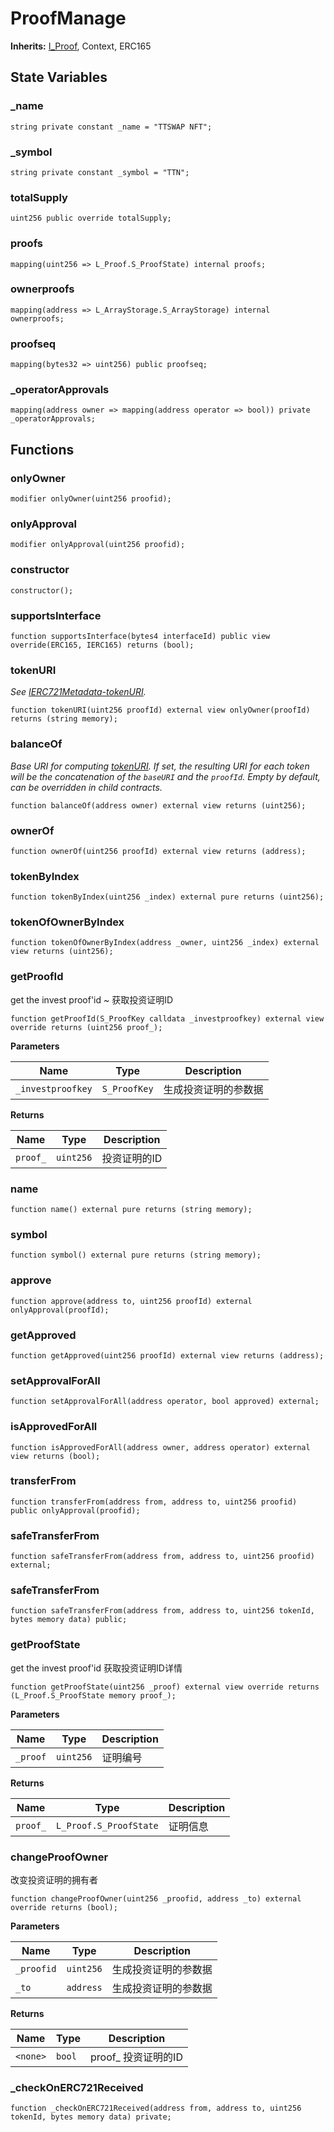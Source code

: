 # ProofManage
**Inherits:**
[I_Proof](/Contracts/interfaces/I_Proof.sol/interface.I_Proof.md), Context, ERC165


## State Variables
### _name

```solidity
string private constant _name = "TTSWAP NFT";
```


### _symbol

```solidity
string private constant _symbol = "TTN";
```


### totalSupply

```solidity
uint256 public override totalSupply;
```


### proofs

```solidity
mapping(uint256 => L_Proof.S_ProofState) internal proofs;
```


### ownerproofs

```solidity
mapping(address => L_ArrayStorage.S_ArrayStorage) internal ownerproofs;
```


### proofseq

```solidity
mapping(bytes32 => uint256) public proofseq;
```


### _operatorApprovals

```solidity
mapping(address owner => mapping(address operator => bool)) private _operatorApprovals;
```


## Functions
### onlyOwner


```solidity
modifier onlyOwner(uint256 proofid);
```

### onlyApproval


```solidity
modifier onlyApproval(uint256 proofid);
```

### constructor


```solidity
constructor();
```

### supportsInterface


```solidity
function supportsInterface(bytes4 interfaceId) public view override(ERC165, IERC165) returns (bool);
```

### tokenURI

*See [IERC721Metadata-tokenURI](/lib/forge-std/test/mocks/MockERC721.t.sol/contract.Token_ERC721.md#tokenuri).*


```solidity
function tokenURI(uint256 proofId) external view onlyOwner(proofId) returns (string memory);
```

### balanceOf

*Base URI for computing [tokenURI](/Contracts/ProofManage.sol/abstract.ProofManage.md#tokenuri). If set, the resulting URI for each
token will be the concatenation of the `baseURI` and the `proofId`. Empty
by default, can be overridden in child contracts.*


```solidity
function balanceOf(address owner) external view returns (uint256);
```

### ownerOf


```solidity
function ownerOf(uint256 proofId) external view returns (address);
```

### tokenByIndex


```solidity
function tokenByIndex(uint256 _index) external pure returns (uint256);
```

### tokenOfOwnerByIndex


```solidity
function tokenOfOwnerByIndex(address _owner, uint256 _index) external view returns (uint256);
```

### getProofId

get the invest proof'id ~ 获取投资证明ID


```solidity
function getProofId(S_ProofKey calldata _investproofkey) external view override returns (uint256 proof_);
```
**Parameters**

|Name|Type|Description|
|----|----|-----------|
|`_investproofkey`|`S_ProofKey`|  生成投资证明的参数据|

**Returns**

|Name|Type|Description|
|----|----|-----------|
|`proof_`|`uint256`|投资证明的ID|


### name


```solidity
function name() external pure returns (string memory);
```

### symbol


```solidity
function symbol() external pure returns (string memory);
```

### approve


```solidity
function approve(address to, uint256 proofId) external onlyApproval(proofId);
```

### getApproved


```solidity
function getApproved(uint256 proofId) external view returns (address);
```

### setApprovalForAll


```solidity
function setApprovalForAll(address operator, bool approved) external;
```

### isApprovedForAll


```solidity
function isApprovedForAll(address owner, address operator) external view returns (bool);
```

### transferFrom


```solidity
function transferFrom(address from, address to, uint256 proofid) public onlyApproval(proofid);
```

### safeTransferFrom


```solidity
function safeTransferFrom(address from, address to, uint256 proofid) external;
```

### safeTransferFrom


```solidity
function safeTransferFrom(address from, address to, uint256 tokenId, bytes memory data) public;
```

### getProofState

get the invest proof'id 获取投资证明ID详情


```solidity
function getProofState(uint256 _proof) external view override returns (L_Proof.S_ProofState memory proof_);
```
**Parameters**

|Name|Type|Description|
|----|----|-----------|
|`_proof`|`uint256`|  证明编号|

**Returns**

|Name|Type|Description|
|----|----|-----------|
|`proof_`|`L_Proof.S_ProofState`| 证明信息|


### changeProofOwner

改变投资证明的拥有者


```solidity
function changeProofOwner(uint256 _proofid, address _to) external override returns (bool);
```
**Parameters**

|Name|Type|Description|
|----|----|-----------|
|`_proofid`|`uint256`|  生成投资证明的参数据|
|`_to`|`address`|  生成投资证明的参数据|

**Returns**

|Name|Type|Description|
|----|----|-----------|
|`<none>`|`bool`|proof_ 投资证明的ID|


### _checkOnERC721Received


```solidity
function _checkOnERC721Received(address from, address to, uint256 tokenId, bytes memory data) private;
```

